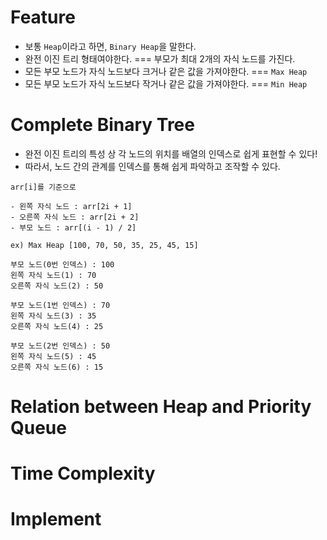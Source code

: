# Feature
- 보통 `Heap`이라고 하면, `Binary Heap`을 말한다.
- 완전 이진 트리 형태여야한다. === 부모가 최대 2개의 자식 노드를 가진다.
- 모든 부모 노드가 자식 노드보다 크거나 같은 값을 가져야한다. === `Max Heap`
- 모든 부모 노드가 자식 노드보다 작거나 같은 값을 가져야한다. === `Min Heap`

# Complete Binary Tree
- 완전 이진 트리의 특성 상 각 노드의 위치를 배열의 인덱스로 쉽게 표현할 수 있다!
- 따라서, 노드 간의 관계를 인덱스를 통해 쉽게 파악하고 조작할 수 있다.

```
arr[i]를 기준으로

- 왼쪽 자식 노드 : arr[2i + 1]
- 오른쪽 자식 노드 : arr[2i + 2]
- 부모 노드 : arr[(i - 1) / 2]

ex) Max Heap [100, 70, 50, 35, 25, 45, 15]

부모 노드(0번 인덱스) : 100
왼쪽 자식 노드(1) : 70
오른쪽 자식 노드(2) : 50

부모 노드(1번 인덱스) : 70
왼쪽 자식 노드(3) : 35
오른쪽 자식 노드(4) : 25

부모 노드(2번 인덱스) : 50
왼쪽 자식 노드(5) : 45
오른쪽 자식 노드(6) : 15
```

# Relation between Heap and Priority Queue


# Time Complexity

# Implement

```js

```
